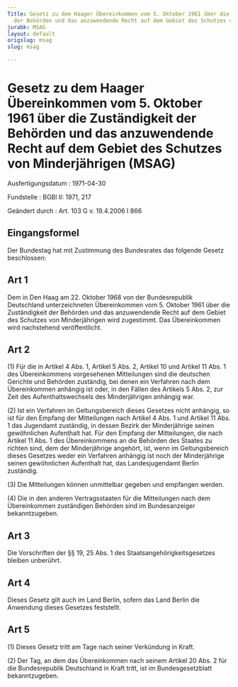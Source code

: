 ```yaml
---
Title: Gesetz zu dem Haager Übereinkommen vom 5. Oktober 1961 über die Zuständigkeit
  der Behörden und das anzuwendende Recht auf dem Gebiet des Schutzes von Minderjährigen
jurabk: MSAG
layout: default
origslug: msag
slug: msag

---
```


# Gesetz zu dem Haager Übereinkommen vom 5. Oktober 1961 über die Zuständigkeit der Behörden und das anzuwendende Recht auf dem Gebiet des Schutzes von Minderjährigen (MSAG)

Ausfertigungsdatum
:   1971-04-30

Fundstelle
:   BGBl II: 1971, 217

Geändert durch
:   Art. 103 G v. 19.4.2006 I 866

## Eingangsformel

Der Bundestag hat mit Zustimmung des Bundesrates das folgende Gesetz
beschlossen:

## Art 1

Dem in Den Haag am 22. Oktober 1968 von der Bundesrepublik Deutschland
unterzeichneten Übereinkommen vom 5. Oktober 1961 über die
Zuständigkeit der Behörden und das anzuwendende Recht auf dem Gebiet
des Schutzes von Minderjährigen wird zugestimmt. Das Übereinkommen
wird nachstehend veröffentlicht.

## Art 2

(1) Für die in Artikel 4 Abs. 1, Artikel 5 Abs. 2, Artikel 10 und
Artikel 11 Abs. 1 des Übereinkommens vorgesehenen Mitteilungen sind
die deutschen Gerichte und Behörden zuständig, bei denen ein Verfahren
nach dem Übereinkommen anhängig ist oder, in den Fällen des Artikels 5
Abs. 2, zur Zeit des Aufenthaltswechsels des Minderjährigen anhängig
war.

(2) Ist ein Verfahren im Geltungsbereich dieses Gesetzes nicht
anhängig, so ist für den Empfang der Mitteilungen nach Artikel 4 Abs.
1 und Artikel 11 Abs. 1 das Jugendamt zuständig, in dessen Bezirk der
Minderjährige seinen gewöhnlichen Aufenthalt hat. Für den Empfang der
Mitteilungen, die nach Artikel 11 Abs. 1 des Übereinkommens an die
Behörden des Staates zu richten sind, dem der Minderjährige angehört,
ist, wenn im Geltungsbereich dieses Gesetzes weder ein Verfahren
anhängig ist noch der Minderjährige seinen gewöhnlichen Aufenthalt
hat, das Landesjugendamt Berlin zuständig.

(3) Die Mitteilungen können unmittelbar gegeben und empfangen werden.

(4) Die in den anderen Vertragsstaaten für die Mitteilungen nach dem
Übereinkommen zuständigen Behörden sind im Bundesanzeiger
bekanntzugeben.

## Art 3

Die Vorschriften der §§ 19, 25 Abs. 1 des Staatsangehörigkeitsgesetzes
bleiben unberührt.

## Art 4

Dieses Gesetz gilt auch im Land Berlin, sofern das Land Berlin die
Anwendung dieses Gesetzes feststellt.

## Art 5

(1) Dieses Gesetz tritt am Tage nach seiner Verkündung in Kraft.

(2) Der Tag, an dem das Übereinkommen nach seinem Artikel 20 Abs. 2
für die Bundesrepublik Deutschland in Kraft tritt, ist im
Bundesgesetzblatt bekanntzugeben.

